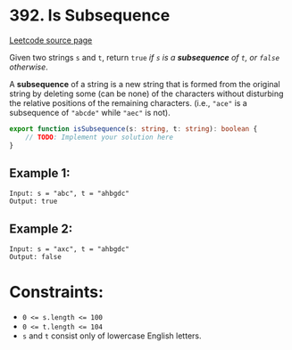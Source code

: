 # 392. Is Subsequence

[Leetcode source page](https://leetcode.com/problems/is-subsequence/description/)

Given two strings `s` and `t`, return `true` *if `s` is a **subsequence** of `t`, or `false` otherwise*.

A **subsequence** of a string is a new string that is formed from the original string by deleting some (can be none) of the characters without disturbing the relative positions of the remaining characters. (i.e., `"ace"` is a subsequence of `"abcde"` while `"aec"` is not).

```typescript
export function isSubsequence(s: string, t: string): boolean {
    // TODO: Implement your solution here
}
```

## Example 1:

```
Input: s = "abc", t = "ahbgdc"
Output: true
```

## Example 2:

```
Input: s = "axc", t = "ahbgdc"
Output: false
```


# Constraints:

- `0 <= s.length <= 100`
- `0 <= t.length <= 104`
- `s` and `t` consist only of lowercase English letters.
